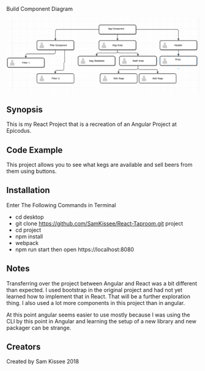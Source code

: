 Build Component Diagram

![Diagram](images/Diagram.png)

## Synopsis

This is my React Project that is a recreation of an Angular Project at Epicodus.

## Code Example

This project allows you to see what kegs are available and sell beers from them using buttons.


## Installation

Enter The Following Commands in Terminal
 * cd desktop
 * git clone https://github.com/SamKissee/React-Taproom.git project
 * cd project
 * npm install
 * webpack
 * npm run start
  then open https://localhost:8080


## Notes

  Transferring over the project between Angular and React was a bit different than expected. I used bootstrap in the original project and had not yet learned how to implement that in React. That will be a further exploration thing. I also used a lot more components in this project than in angular.

  At this point angular seems easier to use mostly because I was using the CLI by this point in Angular and learning the setup of a new library and new packager can be strange.



## Creators
 Created by Sam Kissee 2018
